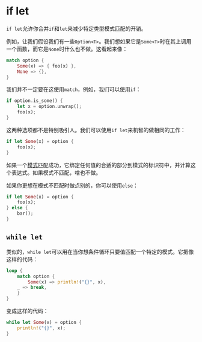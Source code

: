 # if let
`if let`允许你合并`if`和`let`来减少特定类型模式匹配的开销。

例如，让我们假设我们有一些`Option<T>`。我们想如果它是`Some<T>`时在其上调用一个函数，而它是`None`时什么也不做。这看起来像：

```rust
match option {
    Some(x) => { foo(x) },
    None => {},
}
```

我们并不一定要在这使用`match`，例如，我们可以使用`if`：

```rust
if option.is_some() {
    let x = option.unwrap();
    foo(x);
}
```

这两种选项都不是特别吸引人。我们可以使用`if let`来机智的做相同的工作：

```rust
if let Some(x) = option {
    foo(x);
}
```

如果一个[模式](http://doc.rust-lang.org/nightly/book/patterns.html)匹配成功，它绑定任何值的合适的部分到模式的标识符中，并计算这个表达式。如果模式不匹配，啥也不做。

如果你更想在模式不匹配时做点别的，你可以使用`else`：

```rust
if let Some(x) = option {
    foo(x);
} else {
    bar();
}
```

## `while let`
类似的，`while let`可以用在当你想条件循环只要值匹配一个特定的模式。它把像这样的代码：

```rust
loop {
    match option {
        Some(x) => println!("{}", x),
    _ => break,
    }
}
```

变成这样的代码：

```rust
while let Some(x) = option {
    println!("{}", x);
}
```
